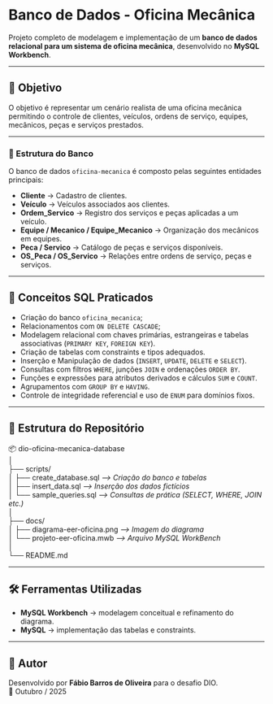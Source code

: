 # Banco de Dados - Oficina Mecânica

Projeto completo de modelagem e implementação de um **banco de dados relacional para um sistema de oficina mecânica**, desenvolvido no **MySQL Workbench**.

---

## 📌 Objetivo
O objetivo é representar um cenário realista de uma oficina mecânica permitindo o controle de clientes, veículos, ordens de serviço, equipes, mecânicos, peças e serviços prestados.

---

### 🧩 Estrutura do Banco
O banco de dados `oficina-mecanica` é composto pelas seguintes entidades principais:

- **Cliente** → Cadastro de clientes.  
- **Veículo** → Veículos associados aos clientes.  
- **Ordem_Servico** → Registro dos serviços e peças aplicadas a um veículo.  
- **Equipe / Mecanico / Equipe_Mecanico** → Organização dos mecânicos em equipes.  
- **Peca / Servico** → Catálogo de peças e serviços disponíveis.  
- **OS_Peca / OS_Servico** → Relações entre ordens de serviço, peças e serviços.

---

## 🧠 Conceitos SQL Praticados

- Criação do banco `oficina_mecanica`;
- Relacionamentos com `ON DELETE CASCADE`;
- Modelagem relacional com chaves primárias, estrangeiras e tabelas associativas (`PRIMARY KEY`, `FOREIGN KEY`).
- Criação de tabelas com constraints e tipos adequados.
- Inserção e Manipulação de dados (`INSERT`, `UPDATE`, `DELETE` e `SELECT`).
- Consultas com filtros `WHERE`, junções `JOIN` e ordenações `ORDER BY`.
- Funções e expressões para atributos derivados e cálculos `SUM` e `COUNT`.
- Agrupamentos com `GROUP BY` e `HAVING`.
- Controle de integridade referencial e uso de `ENUM` para domínios fixos.

---

## 📂 Estrutura do Repositório

📦 dio-oficina-mecanica-database  
│  
├── scripts/  
│   ├── create_database.sql        *--> Criação do banco e tabelas*  
│   ├── insert_data.sql            *--> Inserção dos dados fictícios*  
│   └── sample_queries.sql         *--> Consultas de prática (SELECT, WHERE, JOIN etc.)*  
│  
├── docs/  
│   ├── diagrama-eer-oficina.png   *--> Imagem do diagrama*  
│   └── projeto-eer-oficina.mwb    *--> Arquivo MySQL WorkBench*  
│  
└── README.md

--- 

## 🛠️ Ferramentas Utilizadas
- **MySQL Workbench** → modelagem conceitual e refinamento do diagrama.  
- **MySQL** → implementação das tabelas e constraints.  

---

## 📝 Autor

Desenvolvido por **Fábio Barros de Oliveira** para o desafio DIO.  
📅 Outubro / 2025
